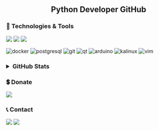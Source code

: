 
<h2 align="center">Python Developer GitHub</h2>

### 🔧 Technologies & Tools

![](https://img.shields.io/badge/OS-Linux-informational?style=flat-square&logo=linux&logoColor=white&color=5194f0&bgcolor=110d17)
![](https://img.shields.io/badge/Editor-PyCharm-informational?style=flat-square&logo=PyCharm&logoColor=white&color=5194f0)
![](https://img.shields.io/badge/Code-Python-informational?style=flat-square&logo=python&logoColor=white&color=5194f0)

<p>
  <img alt="docker" src="https://img.shields.io/badge/Docker-219bea?style=flat-square&logo=docker&logoColor=white" />
  <img alt="postgresql" src="https://img.shields.io/badge/PostgreSQL-33698f?style=flat-square&logo=postgresql&logoColor=white" /> 
  <img alt="git" src="https://img.shields.io/badge/Git-F05032?style=flat-square&logo=git&logoColor=white" />
  <img alt="qt" src="https://img.shields.io/badge/Qt-56ca5b?style=flat-square&logo=qt&logoColor=white" />  
  <img alt="arduino" src="https://img.shields.io/badge/Arduino-30a086?style=flat-square&logo=arduino&logoColor=white" />
  <img alt="kalinux" src="https://img.shields.io/badge/Kali_Linux-1A1A1A?style=flat-square&logo=kali%20linux&logoColor=white" />
  <img alt="vim" src="https://img.shields.io/badge/Vim-white?style=flat-square&logo=vim&logoColor=green" />
</p>

<h3>
<details>
  <summary>GitHub Stats</summary>
  <p></p>
  <p align="left"> <img src="https://komarev.com/ghpvc/?username=thek4n&label=Profile%20views&color=0e75b6&style=flat" alt="thek4n" /> </p>
  <table>
    <tr>
      <td><img width="550px" align="left" src="https://github-readme-stats.vercel.app/api?username=thek4n&hide_border=true&count_private=false&layout=compact&hide_title=true&show_icons=true&theme=dark&icon_color=5194f0&bg_color=0d1117" /></td>
      <td><img width="550px" src="https://github-readme-stats.vercel.app/api/top-langs/?username=thek4n&hide=html&layout=compact&hide_border=true&hide_title=true&theme=dark&icon_color=5194f0&bg_color=0d1117" /></td>
    </tr>
  </table>
  <p align="center"><img width="420" src="https://github-readme-streak-stats.herokuapp.com/?user=TheK4n&theme=dark&hide_border=true&background=080e16"></p>
  
</details>
</h3>



### 💲 Donate

<a href="https://qiwi.com/n/THREA793"><img src="https://img.shields.io/badge/Qiwi-informational?style=flat-square&logo=qiwi&logoColor=&color=grey&bgcolor=110d17" /></a>


<p>
  <h3>📞 Contact</h3>
  <a href="https://t.me/thek4n"><img src="https://img.shields.io/badge/-Telegram-5194f0?style=flat-square&logo=Telegram&color=grey" /></a>
  <a href="mailto:github.kan@gmail.com"><img src="https://img.shields.io/badge/-Gmail-5194f0?style=flat-square&logo=Gmail&color=grey" /></a>
